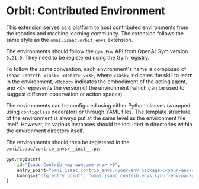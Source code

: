# Orbit: Contributed Environment

This extension serves as a platform to host contributed environments from the robotics and machine learning
community. The extension follows the same style as the `omni.isaac.orbit_envs` extension.

The environments should follow the `gym.Env` API from OpenAI Gym version `0.21.0`. They need to be registered using
the Gym registry.

To follow the same convention, each environment's name is composed of `Isaac-Contrib-<Task>-<Robot>-v<X>`,
where `<Task>` indicates the skill to learn in the environment, `<Robot>` indicates the embodiment of the
acting agent, and `<X>` represents the version of the environment (which can be used to suggest different
observation or action spaces).

The environments can be configured using either Python classes (wrapped using `configclass` decorator) or through
YAML files. The template structure of the environment is always put at the same level as the environment file
itself. However, its various instances should be included in directories within the environment directory itself.

The environments should then be registered in the `omni/isaac/contrib_envs/__init__.py`:

```python
gym.register(
    id="Isaac-Contrib-<my-awesome-env>-v0",
    entry_point="omni.isaac.contrib_envs.<your-env-package>:<your-env-class>",
    kwargs={"cfg_entry_point": "omni.isaac.contrib_envs.<your-env-package-cfg>:<your-env-class-cfg>"},
)
```
